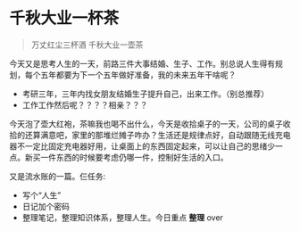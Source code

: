 # 千秋大业一杯茶

> 万丈红尘三杯酒
> 千秋大业一壶茶

今天又是思考人生的一天，前路三件大事结婚、生子、工作。别总说人生得有规划，每个五年都要为下一个五年做好准备，我的未来五年干啥呢？

- 考研三年，三年内找女朋友结婚生子提升自己，出来工作。（别总推荐）
- 工作工作然后呢？？？？相亲？？？

今天泡了壶大红袍，茶嘛我也喝不出什么，今天是收拾桌子的一天，公司的桌子收拾的还算满意吧，家里的那堆烂摊子咋办？生活还是规律点好，自动跟随无线充电器不一定比固定充电器好用，让桌面上的东西固定起来，可以让自己的思绪少一点。新买一件东西的时候要考虑仍哪一件，控制好生活的入口。

又是流水账的一篇。仨任务:

- 写个“人生”
- 日记加个密码
- 整理笔记，整理知识体系，整理人生。今日重点 **整理** over
